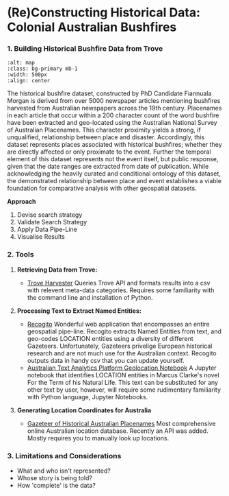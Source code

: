 # (Re)Constructing Historical Data: Colonial Australian Bushfires

### 1. Building Historical Bushfire Data from Trove

```{image} /images/Voronoi_Fire.png
:alt: map
:class: bg-primary mb-1
:width: 500px
:align: center
```

The historical bushfire dataset, constructed by PhD Candidate Fiannuala Morgan  is derived from over 5000 newspaper 
articles mentioning bushfires harvested from Australian newspapers across the 19th century. Placenames in each article
that occur within a 200 character count of the word bushfire have been extracted and geo-located using the Australian 
National Survey of Australian Placenames.  This character proximity yields a strong, if unqualified, relationship between
place and disaster.  Accordingly, this dataset represents places associated with historical bushfires; whether they are 
directly affected or only proximate to the event. Further the temporal element of this dataset represents not the event
itself, but public response, given that the date ranges are extracted from date of publication.  While acknowledging the
heavily curated and conditional ontology of this dataset, the demonstrated relationship between place and event establishes 
a viable foundation for comparative analysis with other geospatial datasets.


**Approach**
1. Devise search strategy
2. Validate Search Strategy
3. Apply Data Pipe-Line
4. Visualise Results

 ### 2. Tools
1. **Retrieving Data from Trove:**
    * [Trove Harvester](https://glam-workbench.net/trove-harvester/)
    Queries Trove API and formats results into a csv with relevent meta-data categories. Requires some familiarity with the command line and installation of Python.
2. **Processing Text to Extract Named Entities:**
    * [Recogito](https://recogito.pelagios.org)
    Wonderful web application that encompasses an entire geospatial pipe-line. Recogito extracts Named Entities from text, and geo-codes LOCATION entities using a diversity of different Gazeteers. Unfortunately, Gazeteers privelige European historical research and are not much use for the Australian context. Recogito outputs data in handy csv that you can update yourself. 
    * [Australian Text Analytics Platform Geolocation Notebook](https://github.com/Australian-Text-Analytics-Platform/geolocation-tools-workshop)
    A Jupyter notebook that identifies LOCATION  entities in Marcus Clarke's novel For the Term of his Natural Life. This text can be substituted for any other text by user, however, will require some rudimentary familiarity with Python language, Jupyter Notebooks. 

3. **Generating Location Coordinates for Australia**
    * [Gazeteer of Historical Australian Placenames](https://www.tlcmap.org/ghap/)
    Most comprehensive online Australian location database. Recently an API was added. Mostly requires you to manually look up locations. 

### 3. Limitations and Considerations

- What and who isn't represented?
- Whose story is being told?
- How 'complete' is the data?



